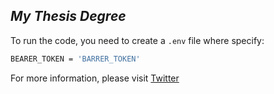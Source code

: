 ## _My Thesis Degree_


To run the code, you need to create a `.env` file where specify:
```sh
BEARER_TOKEN = 'BARRER_TOKEN'
```
For more information, please visit [Twitter](https://developer.twitter.com/en/products/twitter-api/academic-research)